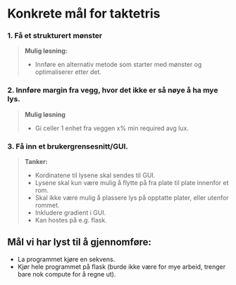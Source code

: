 # Konkrete mål for taktetris

### 1. Få et strukturert mønster

> **Mulig løsning:**
> * Innføre en alternativ metode som starter med mønster og optimaliserer etter det. 


### 2. Innføre margin fra vegg, hvor det ikke er så nøye å ha mye lys.
> **Mulig løsning**
> * Gi celler 1 enhet fra veggen x% min required avg lux.



### 3. Få inn et brukergrensesnitt/GUI.

> **Tanker:**
> * Kordinatene til lysene skal sendes til GUI.
> * Lysene skal kun være mulig å flytte på fra plate til plate innenfor et rom.
> * Skal ikke være mulig å plassere lys på opptatte plater, eller utenfor rommet.
> * Inkludere gradient i GUI.
> * Kan hostes på e.g. flask. 



## Mål vi har lyst til å gjennomføre:
* La programmet kjøre en sekvens.
* Kjør hele programmet på flask (burde ikke være for mye arbeid, trenger bare nok compute for å regne ut).
